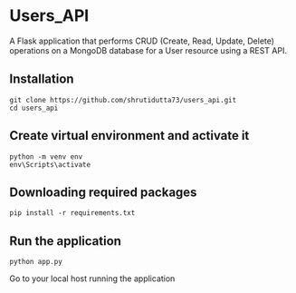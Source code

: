 # Users_API
A Flask application that performs CRUD (Create, Read, Update, Delete) operations on a MongoDB database for a User resource using a REST API. 

## Installation
```
git clone https://github.com/shrutidutta73/users_api.git
cd users_api
```
## Create virtual environment and activate it
```
python -m venv env
env\Scripts\activate
```
## Downloading required packages
```
pip install -r requirements.txt
```
## Run the application
```
python app.py
```
Go to your local host running the application
